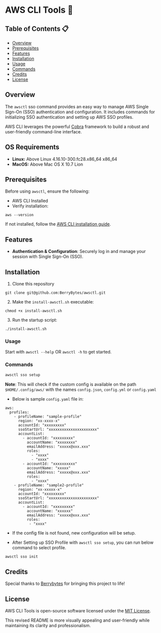 # AWS CLI Tools 🔧

## Table of Contents 📋

- [Overview](#overview)
- [Prerequisites](#prerequisites)
- [Features](#feaures)
- [Installation](#installation)
- [Usage](#usage)
- [Commands](#commands)
- [Credits](#credits)
- [License](#license)

## Overview

The `awsctl` sso command provides an easy way to manage AWS Single Sign-On (SSO) authentication and configuration. It includes commands for initializing SSO authentication and setting up AWS SSO profiles.

AWS CLI leverages the powerful [Cobra](https://github.com/spf13/cobra) framework to build a robust and user-friendly command-line interface.

## OS Requirements
- **Linux:** Above Linux 4.16.10-300.fc28.x86_64 x86_64
- **MacOS:** Above Mac OS X 10.7 Lion

## Prerequisites
Before using `awsctl`, ensure the following:

- AWS CLI Installed
- Verify installation:
```
aws --version
```

If not installed, follow the [AWS CLI installation guide](https://docs.aws.amazon.com/cli/latest/userguide/getting-started-install.html).


## Features
- **Authentication & Configuration**: Securely log in and manage your session with Single Sign-On (SSO).

## Installation

1. Clone this repository
```
git clone git@github.com:BerryBytes/awsctl.git
```

2. Make the `install-awsctl.sh` executable:
```
chmod +x install-awsctl.sh
```
3. Run the startup script:
```
./install-awsctl.sh
```

### Usage

Start with `awsctl --help` OR `awsctl -h` to get started.

### Commands

```bash
awsctl sso setup
```
**Note**: This will check if the custom config is available on the path `$HOME/.config/aws/` with the names `config.json`, `config.yml` or `config.yaml`

- Below is sample `config.yaml` file in:
```
aws:
  profiles:
    - profileName: "sample-profile"
      region: "xx-xxxx-x"
      accountId: "xxxxxxxxx"
      ssoStartUrl: "xxxxxxxxxxxxxxxxxxxxxx"
      accountList:
        - accountId: "xxxxxxxxx"
          accountName: "xxxxxxxx"
          emailAddress: "xxxxx@xxx.xxx"
          roles:
            - "xxxx"
            - "xxxx"
        - accountId: "xxxxxxxxxx"
          accountName: "xxxxx"
          emailAddress: "xxxxx@xxx.xxx"
          roles:
            - "xxxx"
    - profileName: "sample2-profile"
      region: "xx-xxxxx-x"
      accountId: "xxxxxxxxx"
      ssoStartUrl: "xxxxxxxxxxxxxxxxxxxxxx"
      accountList:
        - accountId: "xxxxxxxxx"
          accountName: "xxxxxx"
          emailAddress: "xxxxx@xxx.xxx"
          roles:
           - "xxxx"

```

- If the config file is not found, new configuration will be setup.

- After Setting up SSO Profile with `awsctl sso setup`, you can run below command to select profile.

```bash
awsctl sso init
```


## Credits

Special thanks to [Berrybytes](https://www.berrybytes.com) for bringing this project to life!


## License

AWS CLI Tools is open-source software licensed under the [MIT License](LICENSE).

This revised README is more visually appealing and user-friendly while maintaining its clarity and professionalism.

